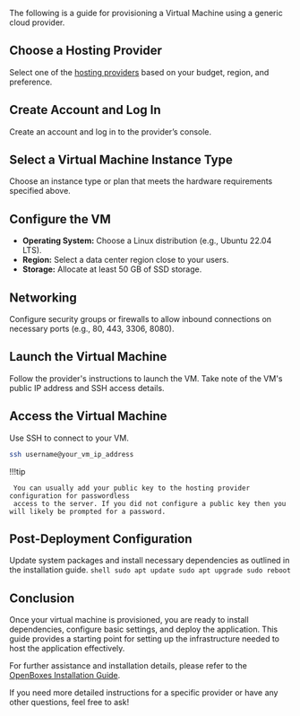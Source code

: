 The following is a guide for provisioning a Virtual Machine using a generic cloud provider.

## Choose a Hosting Provider
Select one of the [hosting providers](../installation/hosting.md) based on your budget, region, and preference.

## Create Account and Log In
Create an account and log in to the provider’s console.

## Select a Virtual Machine Instance Type
Choose an instance type or plan that meets the hardware requirements specified above.

## Configure the VM
- **Operating System:** Choose a Linux distribution (e.g., Ubuntu 22.04 LTS).
- **Region:** Select a data center region close to your users.
- **Storage:** Allocate at least 50 GB of SSD storage.

## Networking
Configure security groups or firewalls to allow inbound connections on necessary ports (e.g., 80, 443, 3306, 8080).

## Launch the Virtual Machine
Follow the provider's instructions to launch the VM. Take note of the VM's public IP address and SSH access details. 

## Access the Virtual Machine
Use SSH to connect to your VM.  

```bash
ssh username@your_vm_ip_address
```

!!!tip

     You can usually add your public key to the hosting provider configuration for passwordless 
     access to the server. If you did not configure a public key then you will likely be prompted for a password.

## Post-Deployment Configuration
Update system packages and install necessary dependencies as outlined in the installation guide.
    ```shell
    sudo apt update
    sudo apt upgrade
    sudo reboot    
    ```

## Conclusion

Once your virtual machine is provisioned, you are ready to install dependencies, configure basic settings, and deploy 
the application. This guide provides a starting point for setting up the infrastructure needed to host the application effectively.

For further assistance and installation details, please refer to the [OpenBoxes Installation Guide](../installation/index.md).

   

If you need more detailed instructions for a specific provider or have any other questions, feel free to ask!

